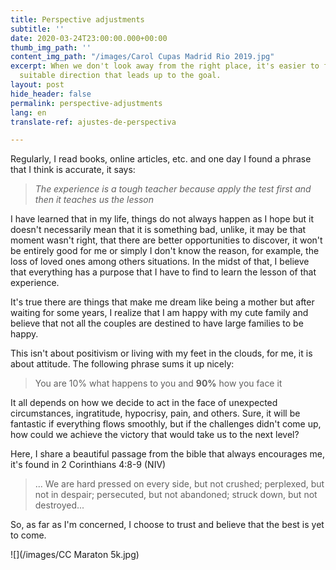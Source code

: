 ```yaml
---
title: Perspective adjustments
subtitle: ''
date: 2020-03-24T23:00:00.000+00:00
thumb_img_path: ''
content_img_path: "/images/Carol Cupas Madrid Rio 2019.jpg"
excerpt: When we don't look away from the right place, it's easier to focus on the
  suitable direction that leads up to the goal.
layout: post
hide_header: false
permalink: perspective-adjustments
lang: en
translate-ref: ajustes-de-perspectiva

---
```

Regularly, I read books, online articles, etc.  and one day I found a phrase that I think is accurate, it says: 

> _The experience is a tough teacher because apply the test first and then it teaches us the lesson_

I have learned that in my life, things do not always happen as I hope but it doesn't necessarily mean that it is something bad, unlike, it may be that moment wasn't right, that there are better opportunities to discover, it won't be entirely good for me or simply I don't know the reason, for example, the loss of loved ones among others situations. In the midst of that, I believe that everything has a purpose that I have to find to learn the lesson of that experience.

It's true there are things that make me dream like being a mother but after waiting for some years, I realize that I am happy with my cute family and believe that not all the couples are destined to have large families to be happy.

This isn't about positivism or living with my feet in the clouds, for me, it is about attitude. The following phrase sums it up nicely:

> You are 10% what happens to you and **90%** how you face it

It all depends on how we decide to act in the face of unexpected circumstances, ingratitude, hypocrisy, pain, and others. Sure, it will be fantastic if everything flows smoothly, but if the challenges didn't come up, how could we achieve the victory that would take us to the next level?

Here, I share a beautiful passage from the bible that always encourages me, it's found in 2 Corinthians 4:8-9 (NIV)

> ... We are hard pressed on every side, but not crushed; perplexed, but not in despair; persecuted, but not abandoned; struck down, but not destroyed...

So, as far as I'm concerned, I choose to trust and believe that the best is yet to come.

![](/images/CC Maraton 5k.jpg)